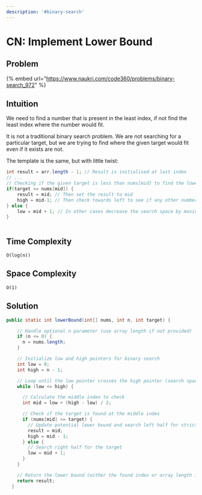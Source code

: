 ```yaml
---
description: '#binary-search'
---
```


# CN: Implement Lower Bound

## Problem

{% embed url="https://www.naukri.com/code360/problems/binary-search_972" %}

## Intuition

We need to find a number that is present in the least index, if not find the least index where the number would fit.

It is not a traditional binary search problem. We are not searching for a particular target, but we are trying to find  where the given target would fit even if it exists are not.

The template is the same, but with little twist:

```java
int result = arr.length - 1; // Result is initialised at last index
// ...
// Checking if the given target is less than nums[mid] to find the lower bound
if(target <= nums[mid]) { 
    result = mid; // Then set the result to mid
    high = mid-1; // Then check towards left to see if any other number is lesser than the target
} else {
    low = mid + 1; // In other cases decrease the search space by moving towards right
}
    
```

## Time Complexity

`O(log(n))`

## Space Complexity

`O(1)`

## Solution

```java
public static int lowerBound(int[] nums, int n, int target) {

    // Handle optional n parameter (use array length if not provided)
    if (n <= 0) {
      n = nums.length;
    }

    // Initialize low and high pointers for binary search
    int low = 0;
    int high = n - 1;

    // Loop until the low pointer crosses the high pointer (search space exhausted)
    while (low <= high) {

      // Calculate the middle index to check
      int mid = low + (high - low) / 2;

      // Check if the target is found at the middle index
      if (nums[mid] >= target) {
        // Update potential lower bound and search left half for stricter bound
        result = mid;
        high = mid - 1;
      } else {
        // Search right half for the target
        low = mid + 1;
      }
    }

    // Return the lower bound (either the found index or array length if not found)
    return result;
  }
```
